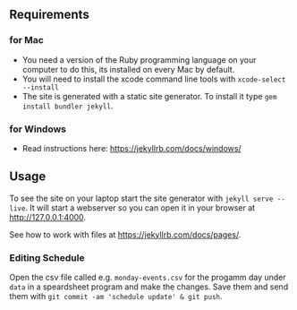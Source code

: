 ## Requirements

### for Mac
* You need a version of the Ruby programming language on your computer to do this, its installed on every Mac by default.
* You will need to install the xcode command line tools with `xcode-select --install`
* The site is generated with a static site generator. To install it type `gem install bundler jekyll`.

### for Windows
* Read instructions here: https://jekyllrb.com/docs/windows/


## Usage

To see the site on your laptop start the site generator with `jekyll serve --live`.
It will start a webserver so you can open it in your browser at http://127.0.0.1:4000.

See how to work with files at https://jekyllrb.com/docs/pages/.

### Editing Schedule

Open the csv file called e.g. `monday-events.csv` for the progamm day under `data` in a speardsheet program and make the changes. Save them and send them with `git commit -am 'schedule update' & git push`.